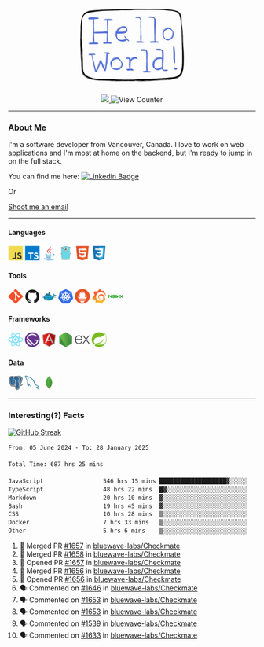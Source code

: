 <div align="center">
    <img src="./img/hello_world.webp" height="200px" width="">
    <div>
        <a href="https://www.linkedin.com/in/ajhollid">
            <img src="https://img.shields.io/badge/LinkedIn-blue"/>
        </a>
        <img src="https://komarev.com/ghpvc/?username=ajhollid&color=yellow" alt="View Counter">
    </div>
</div>

---

### About Me

I'm a software developer from Vancouver, Canada. I love to work on web applications and I'm most at home on the backend, but I'm ready to jump in on the full stack.

You can find me here: [![Linkedin Badge](https://img.shields.io/badge/-ajhollid-blue?style=flat&logo=Linkedin&logoColor=white)](https://www.linkedin.com/in/ajhollid)

Or

[Shoot me an email](mailto:ajhollid@gmail.com)

---

#### Languages

<div>
    <img src="./img/devicons/javascript-original.svg" width=30 height=30 alt="JavaScript">
    <img src="/img/devicons/typescript-original.svg" width=30 height=30 alt="TypeScript">
    <img src="./img/devicons/java-original.svg" width=30 height=30 alt="Java">
    <img src="./img/devicons/go-original.svg" width=30 height=30 alt="Golang">
    <img src="./img/devicons/html5-original.svg" width=30 height=30 alt="HTML 5">
    <img src="./img/devicons/css3-original.svg" width=30 height=30 alt="CSS 3">
</div>

#### Tools

<div>
    <img src="./img/devicons/git-original.svg" width=30 height=30 alt="Git">
    <img src="./img/devicons/github-original.svg" width=30 height=30 alt="Github">
    <img src="./img/devicons/docker-original.svg" width=30 
    height=30 alt="Docker">
    <img src="./img/devicons/kubernetes-original.svg" width=30 height=30 alt="K8">
    <img src="./img/devicons/prometheus-original.svg" width=30 height=30 alt="Prometheus">
    <img src="./img/devicons/grafana-original.svg" width=30 height=30 alt="Grafana">
    <img src="./img/devicons/nginx-original.svg" width=30 height=30 alt="Nginx">
</div>

#### Frameworks

<div>
    <img src="./img/devicons/react-original.svg" width=30 height=30 alt="React">
    <img src="./img/devicons/gatsby-original.svg" width=30 height=30 alt="Gatsby">
    <img src="./img/devicons/angularjs-original.svg" width=30 height=30 alt="AngularJS">
    <img src="./img/devicons/nodejs-original.svg" width=30 height=30 alt="NodeJS">
    <img src="./img/devicons/express-original.svg" width=30 height=30 alt="Express">
    <img src="./img/devicons/spring-original.svg" width=30 height=30 alt="Spring">
</div>

#### Data

<div>
    <img src="./img/devicons/postgresql-original.svg" width=30 height=30 alt="Postgresql">
    <img src="./img/devicons/mysql-original.svg" width=30 height=30 alt="Mysql">
    <img src="./img/devicons/mongodb-original.svg" width=30 height=30 alt="MongoDB">
</div>

---

### Interesting(?) Facts

[![GitHub Streak](http://github-readme-streak-stats.herokuapp.com?user=ajhollid)](https://git.io/streak-stats)

 <!--START_SECTION:waka-->

```txt
From: 05 June 2024 - To: 28 January 2025

Total Time: 687 hrs 25 mins

JavaScript                 546 hrs 15 mins ███████████████████▓░░░░░   78.88 %
TypeScript                 48 hrs 22 mins  █▓░░░░░░░░░░░░░░░░░░░░░░░   06.98 %
Markdown                   20 hrs 10 mins  ▓░░░░░░░░░░░░░░░░░░░░░░░░   02.91 %
Bash                       19 hrs 45 mins  ▓░░░░░░░░░░░░░░░░░░░░░░░░   02.85 %
CSS                        10 hrs 28 mins  ▒░░░░░░░░░░░░░░░░░░░░░░░░   01.51 %
Docker                     7 hrs 33 mins   ▒░░░░░░░░░░░░░░░░░░░░░░░░   01.09 %
Other                      5 hrs 6 mins    ▒░░░░░░░░░░░░░░░░░░░░░░░░   00.74 %
```

<!--END_SECTION:waka-->


<!--START_SECTION:activity-->
1. 🎉 Merged PR [#1657](https://github.com/bluewave-labs/Checkmate/pull/1657) in [bluewave-labs/Checkmate](https://github.com/bluewave-labs/Checkmate)
2. 🎉 Merged PR [#1658](https://github.com/bluewave-labs/Checkmate/pull/1658) in [bluewave-labs/Checkmate](https://github.com/bluewave-labs/Checkmate)
3. 💪 Opened PR [#1657](https://github.com/bluewave-labs/Checkmate/pull/1657) in [bluewave-labs/Checkmate](https://github.com/bluewave-labs/Checkmate)
4. 🎉 Merged PR [#1656](https://github.com/bluewave-labs/Checkmate/pull/1656) in [bluewave-labs/Checkmate](https://github.com/bluewave-labs/Checkmate)
5. 💪 Opened PR [#1656](https://github.com/bluewave-labs/Checkmate/pull/1656) in [bluewave-labs/Checkmate](https://github.com/bluewave-labs/Checkmate)
6. 🗣 Commented on [#1646](https://github.com/bluewave-labs/Checkmate/issues/1646#issuecomment-2619589530) in [bluewave-labs/Checkmate](https://github.com/bluewave-labs/Checkmate)
7. 🗣 Commented on [#1653](https://github.com/bluewave-labs/Checkmate/issues/1653#issuecomment-2619391781) in [bluewave-labs/Checkmate](https://github.com/bluewave-labs/Checkmate)
8. 🗣 Commented on [#1653](https://github.com/bluewave-labs/Checkmate/issues/1653#issuecomment-2619374762) in [bluewave-labs/Checkmate](https://github.com/bluewave-labs/Checkmate)
9. 🗣 Commented on [#1539](https://github.com/bluewave-labs/Checkmate/issues/1539#issuecomment-2619334301) in [bluewave-labs/Checkmate](https://github.com/bluewave-labs/Checkmate)
10. 🗣 Commented on [#1633](https://github.com/bluewave-labs/Checkmate/pull/1633#issuecomment-2619316595) in [bluewave-labs/Checkmate](https://github.com/bluewave-labs/Checkmate)
<!--END_SECTION:activity-->
